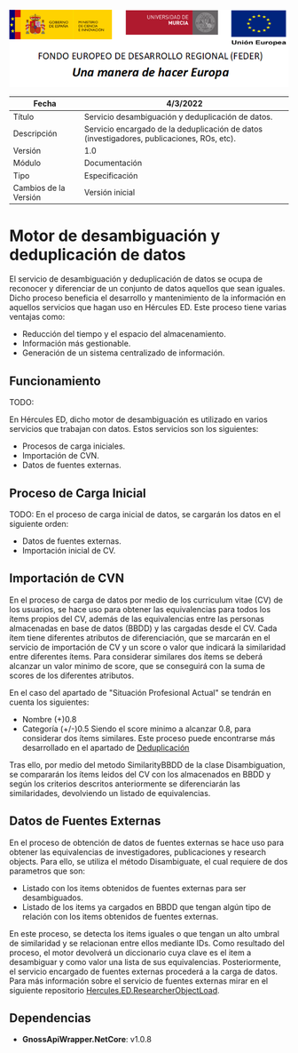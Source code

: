![](../../Docs/media/CabeceraDocumentosMD.png)

| Fecha         | 4/3/2022                                                   |
| ------------- | ------------------------------------------------------------ |
|Título|Servicio desambiguación y deduplicación de datos.| 
|Descripción|Servicio encargado de la deduplicación de datos (investigadores, publicaciones, ROs, etc).|
|Versión|1.0|
|Módulo|Documentación|
|Tipo|Especificación|
|Cambios de la Versión|Versión inicial|

# Motor de desambiguación y deduplicación de datos
El servicio de desambiguación y deduplicación de datos se ocupa de reconocer y diferenciar de un conjunto de datos aquellos que sean iguales. Dicho proceso beneficia el desarrollo y mantenimiento de la información en aquellos servicios que hagan uso en Hércules ED.
Este proceso tiene varias ventajas como:
- Reducción del tiempo y el espacio del almacenamiento.
- Información más gestionable.
- Generación de un sistema centralizado de información.

## Funcionamiento
TODO:

En Hércules ED, dicho motor de desambiguación es utilizado en varios servicios que trabajan con datos. Estos servicios son los siguientes:
- Procesos de carga iniciales.
- Importación de CVN.
- Datos de fuentes externas.

## Proceso de Carga Inicial
TODO:
En el proceso de carga inicial de datos, se cargarán los datos en el siguiente orden:
- Datos de fuentes externas.
- Importación inicial de CV.

## Importación de CVN
En el proceso de carga de datos por medio de los curriculum vitae (CV) de los usuarios, se hace uso para obtener las equivalencias para todos los ítems propios del CV, además de las equivalencias entre las personas almacenadas en base de datos (BBDD) y las cargadas desde el CV. 
Cada ítem tiene diferentes atributos de diferenciación, que se marcarán en el servicio de importación de CV y un score o valor que indicará la similaridad entre diferentes ítems. 
Para considerar similares dos ítems se deberá alcanzar un valor minimo de score, que se conseguirá con la suma de scores de los diferentes atributos.
 
En el caso del apartado de "Situación Profesional Actual" se tendrán en cuenta los siguientes:
- Nombre (+)0.8
- Categoría (+/-)0.5
Siendo el score minimo a alcanzar 0.8, para considerar dos ítems similares. Este proceso puede encontrarse más desarrollado en el apartado de [Deduplicación](https://confluence.um.es/confluence/display/HERCULES/Proceso+de+carga+inicial+de+datos+para+la+UMU#ProcesodecargainicialdedatosparalaUMU-Deduplicaci%C3%B3n)

Tras ello, por medio del metodo SimilarityBBDD de la clase Disambiguation, se compararán los ítems leidos del CV con los almacenados en BBDD y según los criterios descritos anteriormente se diferenciarán las similaridades, devolviendo un listado de equivalencias.

## Datos de Fuentes Externas
En el proceso de obtención de datos de fuentes externas se hace uso para obtener las equivalencias de investigadores, publicaciones y research objects.
Para ello, se utiliza el método Disambiguate, el cual requiere de dos parametros que son:
- Listado con los items obtenidos de fuentes externas para ser desambiguados.
- Listado de los items ya cargados en BBDD que tengan algún tipo de relación con los items obtenidos de fuentes externas.

En este proceso, se detecta los items iguales o que tengan un alto umbral de similaridad y se relacionan entre ellos mediante IDs.
Como resultado del proceso, el motor devolverá un diccionario cuya clave es el item a desambiguar y como valor una lista de sus equivalencias.
Posteriormente, el servicio encargado de fuentes externas procederá a la carga de datos.
Para más información sobre el servicio de fuentes externas mirar en el siguiente repositorio [Hercules.ED.ResearcherObjectLoad](https://github.com/HerculesCRUE/HerculesED/tree/main/src/Hercules.ED.ResearcherObjectLoad).

## Dependencias
- **GnossApiWrapper.NetCore**: v1.0.8
